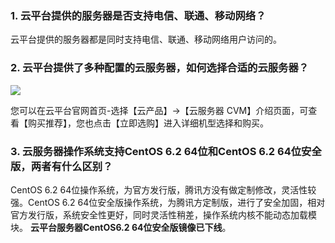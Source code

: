 ### 1. 云平台提供的服务器是否支持电信、联通、移动网络？
云平台提供的服务器都是同时支持电信、联通、移动网络用户访问的。

### 2. 云平台提供了多种配置的云服务器，如何选择合适的云服务器？
![](http://imgcache.tcecqpoc.fsphere.cn/image/i.imgur.com/O4ox8On.png)

您可以在云平台官网首页-选择【云产品】->【云服务器 CVM】介绍页面，可查看【购买推荐】，您也点击【立即选购】进入详细机型选择和购买。

### 3. 云服务器操作系统支持CentOS 6.2 64位和CentOS 6.2 64位安全版，两者有什么区别？
CentOS 6.2 64位操作系统，为官方发行版，腾讯方没有做定制修改，灵活性较强。CentOS 6.2 64位安全版操作系统，为腾讯方定制版，进行了安全加固，相对官方发行版，系统安全性更好，同时灵活性稍差，操作系统内核不能动态加载模块。
**云平台服务器CentOS6.2 64位安全版镜像已下线**。
